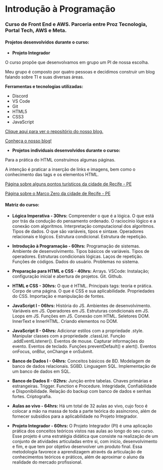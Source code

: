 # Introdução à Programação
### Curso de Front End e AWS. Parceria entre Proz Tecnologia, Portal Tech, AWS e Meta.

#### Projetos desenvolvidos durante o curso:

* **Projeto Integrador**

O curso propõe que desenvolvamos em grupo um PI de nossa escolha.

Meu grupo é composto por quatro pessoas e decidimos construir um blog falando sobre TI e suas diversas áreas.


**Ferramentas e tecnologias utilizadas:**

 - Discord 
 - VS Code 
 - Git
 - HTML5
 - CSS3
 - JavaScript



[Clique aqui para ver o repositório do nosso blog.](https://github.com/BarachoSilva/hub-da-ti)





[Conheça o nosso blog!](https://barachosilva.github.io/hub-da-ti/index.html)


* **Projetos individuais desenvolvidos durante o curso:**

  
Para a prática do HTML construímos algumas páginas.


A intenção é praticar a inserção de links e imagens, bem como o conhecimento das tags e os elementos HTML.


[Página sobre alguns pontos turísticos da cidade de Recife - PE](https://thaisdavilla.github.io/pontos_turisticos_recife_pe/)


[Página sobre o Marco Zero da cidade de Recife - PE](https://thaisdavilla.github.io/marco_zero_recife/)

#### Matriz do curso:

* **Lógica Imperativa - 30hrs:**
  Compreender o que é a lógica. O que está por
trás da condução do pensamento ordenado. O
raciocínio lógico e a conexão com algoritmos.
Interpretação computacional dos algoritmos.
Tipos de dados. O que são variáveis, tipos e
sintaxe. Operadores relacionais e lógicos.
Estrutura condicional. Estrutura de repetição.

* **Introdução à Programação - 60hrs:**
  Programação de sistemas. Ambiente de
desenvolvimento. Tipos básicos de variáveis.
Tipos de operadores. Estruturas condicionais
lógicas. Laços de repetição. Funções de
códigos. Dados do usuário. Problemas no
sistema.

* **Preparação para HTML e CSS - 40hrs:**
  Arrays. VSCode: Instalação; configuração inicial
e abertura de projetos. Git. Github.

* **HTML e CSS - 30hrs:**
  O que é HTML. Principais tags: teoria e prática.
Corpo de uma página. O que é CSS e sua
aplicabilidade. Propriedades do CSS.
Importação e manipulação de fontes.

* **JavaScript I - 06hrs:**
  História do JS. Ambientes de desenvolvimento.
Variáveis em JS. Operadores em JS. Estruturas
condicionais em JS. Loops em JS. Funções em
JS. Conexão com HTML. Seletores DOM.
InnerText e InnerHTML. Criando elementos no
DOM.

* **JavaScript II - 04hrs:**
  Adicionar estilos com a propriedade .style.
Manipular classes com a propriedade .classList.
Função .addEventListener(). Eventos de mouse.
Capturar informações do evento. Eventos de
teclado. Funções preventDefault() e alert().
Eventos onFocus, onBlur, onChange e
onSubmit.

* **Banco de Dados I - 04hrs:**
  Conceitos básicos de BD. Modelagem de banco
de dados relacionais. SGBD. Linguagem SQL.
Implementação de um banco de dados em SQL.

* **Banco de Dados II - 02hrs:**
  Junção entre tabelas. Chaves primárias e
estrangeiras. Trigger. Function e Procedure.
Integridade, Confiabilidade e Disponibilidade.
Relação do backup com banco de dados e
senhas fortes. Criptografia.

* **Aulas ao vivo - 64hrs:**
  Há um total de 32 aulas ao vivo, cujo foco é
colocar a mão na massa de toda a parte teórica
do assíncrono, além de fornecer subsídios para
a aplicabilidade no Projeto Integrador.

* **Projeto Integrador - 60hrs:**
  O Projeto Integrador (PI) é uma aplicação
prática dos conceitos teóricos vistos nas aulas
ao longo do seu curso.
Esse projeto é uma estratégia didática que
consiste na realização de um conjunto de
atividades articuladas entre si, com início,
desenvolvimento e fim, e que tem por objetivo
desenvolver um produto final.
Essa metodologia favorece a aprendizagem
através da articulação de conhecimentos
teóricos e práticos, além de aproximar o aluno
da realidade do mercado profissional.



